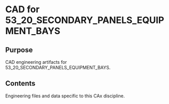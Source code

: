 # CAD for 53_20_SECONDARY_PANELS_EQUIPMENT_BAYS

## Purpose
CAD engineering artifacts for 53_20_SECONDARY_PANELS_EQUIPMENT_BAYS.

## Contents
Engineering files and data specific to this CAx discipline.
